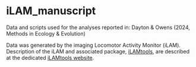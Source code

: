 # iLAM_manuscript

Data and scripts used for the analyses reported in:
Dayton & Owens (2024, Methods in Ecology & Evolution)

Data was generated by the imaging Locomotor Activity Monitor (iLAM). Description of the iLAM and associated package, [iLAMtools](https://github.com/iLAMtools/iLAMtools), are described at the dedicated [iLAMtools website](https://ilamtools.github.io/). 
